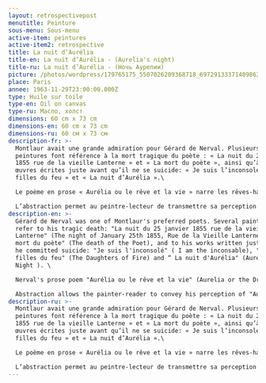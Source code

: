 ```yaml
---
layout: retrospectivepost
menutitle: Peinture
sous-menu: Sous-menu
active-item: peintures
active-item2: retrospective
title: La nuit d’Aurélia
title-en: La nuit d’Aurélia - (Aurelia's night)
title-ru: La nuit d’Aurélia - (Ночь Аурелии)
picture: /photos/wordpress/179765175_5507026209368718_6972913337140986288_n.jpg
place: Paris
annee: 1963-11-29T23:00:00.000Z
type: Huile sur toile
type-en: Oil on canvas
type-ru: Масло, холст
dimensions: 60 cm x 73 cm
dimensions-en: 60 cm x 73 cm
dimensions-ru: 60 см x 73 см
description-fr: >-
  Montlaur avait une grande admiration pour Gérard de Nerval. Plusieurs
  peintures font référence à la mort tragique du poète : « La nuit du 25 janvier
  1855 rue de la vieille Lanterne » et « La mort du poète », ainsi qu’à ses
  œuvres écrites juste avant qu’il ne se suicide: « Je suis l’inconsolé », « Les
  filles du feu » et « La nuit d’Aurélia ».\

  Le poème en prose « Aurélia ou le rêve et la vie » narre les rêves-hallucinations de Nerval, et son amour pour Aurélia, morte, qu’il ne peut rencontrer qu’aux Enfers. Il dit sa propre folie ce qui, selon Albert Béguin, est un acte poétique par excellence (L’âme romantique et le rêve, José Corti, 1939, p.358). Nerval mentionne traduire ses souvenirs en traçant des dessins coloriés – « séries de fresques » – qu’il accroche sur le mur de sa chambre d’hôpital. La frontière entre rêve (délire) et réalité (lucidité) est toujours floue, incertaine. Montlaur ne pouvait qu’être touché par les descriptions du poète.\

  L’abstraction permet au peintre-lecteur de transmettre sa perception d’« Aurélia » au spectateur du tableau « La nuit d’Aurélia ». Là, il maîtrise parfaitement l’art de reproduire le flou des formes et des couleurs. L’hallucination-folie envahit tout le tableau, on perçoit des formes humaines en premier plan « Les contours de leurs figures variaient comme la flamme d’une lampe, et à tout moment quelque chose de l’une passait dans l’autre ; le sourire, la voix, la teinte des cheveux, la taille, les gestes familiers, s’échangeaient comme si elles eussent vécu de la même vie, et chacune était ainsi un composé de toutes. » (Aurélia, Coll. Le livre de poche, p.27). En arrière-plan, une étoile géante – Aurélia métamorphosée ? – aux bras protecteurs. Un ciel nuit-noire.
description-en: >-
  Gérard de Nerval was one of Montlaur's preferred poets. Several paintings
  refer to his tragic death: "La nuit du 25 janvier 1855 rue de la vieille
  Lanterne" (The night of January 25th 1855, Rue de la Vieille Lanterne) and "La
  mort du poète" (The death of the Poet), and to his works written just before
  he committed suicide: "Je suis l'inconsolé" ( I am the inconsable), "Les
  filles du feu" (The Daughters of Fire) and “ La nuit d'Aurélia" (Aurélia's
  Night ). \

  Nerval's prose poem "Aurélia ou le rêve et la vie" (Aurelia or the Dream and the Life) narrates his dream-hallucinations, and his love for Aurélia, now dead, whom he can only meet in the underworld. He speaks of his own madness which, according to Albert Béguin, "is a poetic act par excellence" (L’âme romantique et le rêve, José Corti, 1939, p.358). Nerval mentions that he also translates his dream memories by tracing colored drawings - "series of frescoes" - which he hangs on the wall of his hospital room. For him, the border between dream (delirium) and reality (lucidity) is always blurred, uncertain. Montlaur could not help but be touched by the poet's descriptions. \

  Abstraction allows the painter-reader to convey his perception of "Aurélia" to the viewer of the painting "The Night of Aurélia". Here, he perfectly masters the art of reproducing the blurring of shapes and colors. Hallucination-madness invades the whole painting, we perceive human forms in the foreground "The outlines of their figures varied like the flame of a lamp, and at all times something from one passed into the other; the smile, the voice, the color of the hair, the size, the familiar gestures, were exchanged as if they had lived the same life, and each was thus a composite of all" (Aurelia). In the background, a giant star - is this metamorphosed Aurelia? Protective arms. A dark night sky.
description-ru: >-
  Montlaur avait une grande admiration pour Gérard de Nerval. Plusieurs
  peintures font référence à la mort tragique du poète : « La nuit du 25 janvier
  1855 rue de la vieille Lanterne » et « La mort du poète », ainsi qu’à ses
  œuvres écrites juste avant qu’il ne se suicide: « Je suis l’inconsolé », « Les
  filles du feu » et « La nuit d’Aurélia ».\

  Le poème en prose « Aurélia ou le rêve et la vie » narre les rêves-hallucinations de Nerval, et son amour pour Aurélia, morte, qu’il ne peut rencontrer qu’aux Enfers. Il dit sa propre folie ce qui, selon Albert Béguin, est un acte poétique par excellence (L’âme romantique et le rêve, José Corti, 1939, p.358). Nerval mentionne traduire ses souvenirs en traçant des dessins coloriés – « séries de fresques » – qu’il accroche sur le mur de sa chambre d’hôpital. La frontière entre rêve (délire) et réalité (lucidité) est toujours floue, incertaine. Montlaur ne pouvait qu’être touché par les descriptions du poète.\

  L’abstraction permet au peintre-lecteur de transmettre sa perception d’« Aurélia » au spectateur du tableau « La nuit d’Aurélia ». Là, il maîtrise parfaitement l’art de reproduire le flou des formes et des couleurs. L’hallucination-folie envahit tout le tableau, on perçoit des formes humaines en premier plan « Les contours de leurs figures variaient comme la flamme d’une lampe, et à tout moment quelque chose de l’une passait dans l’autre ; le sourire, la voix, la teinte des cheveux, la taille, les gestes familiers, s’échangeaient comme si elles eussent vécu de la même vie, et chacune était ainsi un composé de toutes. » (Aurélia, Coll. Le livre de poche, p.27). En arrière-plan, une étoile géante – Aurélia métamorphosée ? – aux bras protecteurs. Un ciel nuit-noire.
---
```


